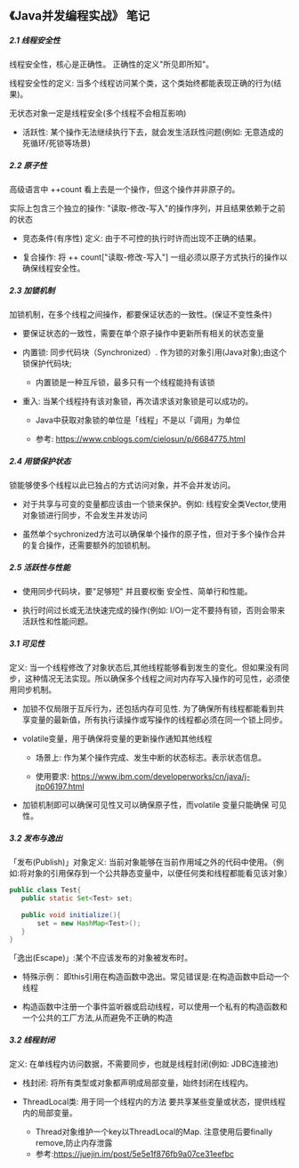 
## 《Java并发编程实战》 笔记


##### 2.1 线程安全性
线程安全性，核心是正确性。 正确性的定义"所见即所知"。

线程安全性的定义: 当多个线程访问某个类，这个类始终都能表现正确的行为(结果)。

无状态对象一定是线程安全(多个线程不会相互影响)

- 活跃性: 某个操作无法继续执行下去，就会发生活跃性问题(例如: 无意造成的死循环/死锁等场景)

##### 2.2 原子性

高级语言中 ++count 看上去是一个操作，但这个操作并非原子的。

实际上包含三个独立的操作: "读取-修改-写入"的操作序列，并且结果依赖于之前的状态

- 竞态条件(有序性) 定义: 由于不可控的执行时许而出现不正确的结果。

- 复合操作: 将 ++ count["读取-修改-写入"] 一组必须以原子方式执行的操作以确保线程安全性。



##### 2.3 加锁机制

加锁机制，在多个线程之间操作，都要保证状态的一致性。(保证不变性条件)

- 要保证状态的一致性，需要在单个原子操作中更新所有相关的状态变量

- 内置锁: 同步代码块（Synchronized）. 作为锁的对象引用(Java对象);由这个锁保护代码块;
    
    - 内置锁是一种互斥锁，最多只有一个线程能持有该锁

- 重入: 当某个线程持有该对象锁，再次请求该对象锁是可以成功的。
   
    - Java中获取对象锁的单位是「线程」不是以「调用」为单位
     
    - 参考: https://www.cnblogs.com/cielosun/p/6684775.html

##### 2.4 用锁保护状态

锁能够使多个线程以此已独占的方式访问对象，并不会并发访问。

- 对于共享与可变的变量都应该由一个锁来保护。例如: 线程安全类Vector,使用对象锁进行同步，不会发生并发访问

- 虽然单个sychronized方法可以确保单个操作的原子性，但对于多个操作合并的复合操作，还需要额外的加锁机制。

##### 2.5 活跃性与性能

- 使用同步代码块，要"足够短" 并且要权衡 安全性、简单行和性能。

- 执行时间过长或无法快速完成的操作(例如: I/O)一定不要持有锁，否则会带来活跃性和性能问题。

##### 3.1 可见性

定义: 当一个线程修改了对象状态后,其他线程能够看到发生的变化。但如果没有同步，这种情况无法实现。所以确保多个线程之间对内存写入操作的可见性，必须使用同步机制。

- 加锁不仅局限于互斥行为，还包括内存可见性. 为了确保所有线程都能看到共享变量的最新值，所有执行读操作或写操作的线程都必须在同一个锁上同步。

- volatile变量，用于确保将变量的更新操作通知其他线程
    
   - 场景上: 作为某个操作完成、发生中断的状态标志。表示状态信息。
   
   - 使用要求: https://www.ibm.com/developerworks/cn/java/j-jtp06197.html
   
- 加锁机制即可以确保可见性又可以确保原子性，而volatile 变量只能确保 可见性。


##### 3.2 发布与逸出

「发布(Publish)」对象定义: 当前对象能够在当前作用域之外的代码中使用。（例如:将对象的引用保存到一个公共静态变量中，以便任何类和线程都能看见该对象）
```java
public class Test{
   public static Set<Test> set;
   
   public void initialize(){
       set = new HashMap<Test>();
   }
}

```
「逸出(Escape)」:某个不应该发布的对象被发布时。

- 特殊示例： 即this引用在构造函数中逸出。常见错误是:在构造函数中启动一个线程

- 构造函数中注册一个事件监听器或启动线程，可以使用一个私有的构造函数和一个公共的工厂方法,从而避免不正确的构造

##### 3.2 线程封闭

定义: 在单线程内访问数据，不需要同步，也就是线程封闭(例如: JDBC连接池)

- 栈封闭: 将所有类型或对象都声明成局部变量，始终封闭在线程内。

- ThreadLocal类: 用于同一个线程内的方法 要共享某些变量或状态，提供线程内的局部变量。
 
  - Thread对象维护一个key以ThreadLocal的Map. 注意使用后要finally remove,防止内存泄露
  - 参考:https://juejin.im/post/5e5e1f876fb9a07ce31eefbc 
  